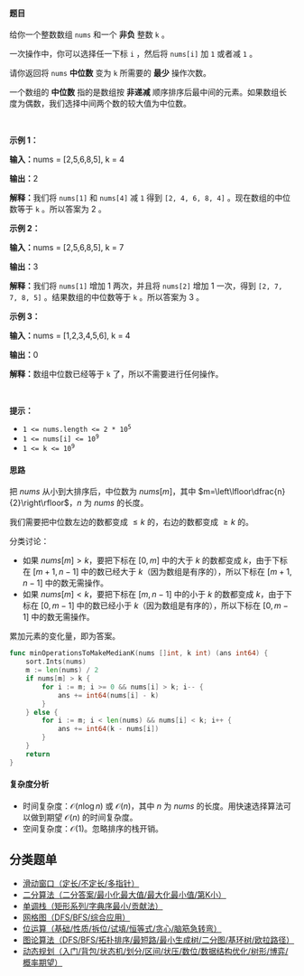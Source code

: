 #### 题目

<p>给你一个整数数组&nbsp;<code>nums</code>&nbsp;和一个 <strong>非负</strong>&nbsp;整数&nbsp;<code>k</code>&nbsp;。</p>

<p>一次操作中，你可以选择任一下标&nbsp;<code>i</code>&nbsp;，然后将&nbsp;<code>nums[i]</code>&nbsp;加&nbsp;<code>1</code>&nbsp;或者减&nbsp;<code>1</code>&nbsp;。</p>

<p>请你返回将 <code>nums</code>&nbsp;<strong>中位数</strong>&nbsp;变为 <code>k</code>&nbsp;所需要的 <strong>最少</strong>&nbsp;操作次数。</p>

<p>一个数组的 <strong>中位数</strong>&nbsp;指的是数组按 <strong>非递减</strong> 顺序排序后最中间的元素。如果数组长度为偶数，我们选择中间两个数的较大值为中位数。</p>

<p>&nbsp;</p>

<p><strong class="example">示例 1：</strong></p>

<div class="example-block">
<p><span class="example-io"><b>输入：</b>nums = [2,5,6,8,5], k = 4</span></p>

<p><span class="example-io"><b>输出：</b>2</span></p>

<p><b>解释：</b>我们将&nbsp;<code>nums[1]</code> 和&nbsp;<code>nums[4]</code>&nbsp;减 <code>1</code>&nbsp;得到&nbsp;<code>[2, 4, 6, 8, 4]</code>&nbsp;。现在数组的中位数等于&nbsp;<code>k</code>&nbsp;。所以答案为 2 。</p>
</div>

<p><strong class="example">示例 2：</strong></p>

<div class="example-block">
<p><span class="example-io"><b>输入：</b>nums = [2,5,6,8,5], k = 7</span></p>

<p><span class="example-io"><b>输出：</b>3</span></p>

<p><b>解释：</b>我们将&nbsp;<code>nums[1]</code>&nbsp;增加 1 两次，并且将&nbsp;<code>nums[2]</code>&nbsp;增加 1 一次，得到&nbsp;<code>[2, 7, 7, 8, 5]</code>&nbsp;。结果数组的中位数等于&nbsp;<code>k</code>&nbsp;。所以答案为 3 。</p>
</div>

<p><strong class="example">示例 3：</strong></p>

<div class="example-block">
<p><span class="example-io"><b>输入：</b>nums = [1,2,3,4,5,6], k = 4</span></p>

<p><span class="example-io"><b>输出：</b>0</span></p>

<p><b>解释：</b>数组中位数已经等于 <code>k</code>&nbsp;了，所以不需要进行任何操作。</p>
</div>

<p>&nbsp;</p>

<p><strong>提示：</strong></p>

<ul>
	<li><code>1 &lt;= nums.length &lt;= 2 * 10<sup>5</sup></code></li>
	<li><code>1 &lt;= nums[i] &lt;= 10<sup>9</sup></code></li>
	<li><code>1 &lt;= k &lt;= 10<sup>9</sup></code></li>
</ul>

#### 思路

把 $\textit{nums}$ 从小到大排序后，中位数为 $\textit{nums}[m]$，其中 $m=\left\lfloor\dfrac{n}{2}\right\rfloor$，$n$ 为 $\textit{nums}$ 的长度。

我们需要把中位数左边的数都变成 $\le k$ 的，右边的数都变成 $\ge k$ 的。

分类讨论：
- 如果 $\textit{nums}[m] > k$，要把下标在 $[0,m]$ 中的大于 $k$ 的数都变成 $k$，由于下标在 $[m+1,n-1]$ 中的数已经大于 $k$（因为数组是有序的），所以下标在 $[m+1,n-1]$ 中的数无需操作。
- 如果 $\textit{nums}[m] < k$，要把下标在 $[m,n-1]$ 中的小于 $k$ 的数都变成 $k$，由于下标在 $[0,m-1]$ 中的数已经小于 $k$（因为数组是有序的），所以下标在 $[0,m-1]$ 中的数无需操作。

累加元素的变化量，即为答案。

``` go
func minOperationsToMakeMedianK(nums []int, k int) (ans int64) {
	sort.Ints(nums)
	m := len(nums) / 2
	if nums[m] > k {
		for i := m; i >= 0 && nums[i] > k; i-- {
			ans += int64(nums[i] - k)
		}
	} else {
		for i := m; i < len(nums) && nums[i] < k; i++ {
			ans += int64(k - nums[i])
		}
	}
	return
}
```

#### 复杂度分析

- 时间复杂度：$\mathcal{O}(n\log n)$ 或 $\mathcal{O}(n)$，其中 $n$ 为 $\textit{nums}$ 的长度。用快速选择算法可以做到期望 $\mathcal{O}(n)$ 的时间复杂度。
- 空间复杂度：$\mathcal{O}(1)$。忽略排序的栈开销。

## 分类题单

- [滑动窗口（定长/不定长/多指针）](https://leetcode.cn/circle/discuss/0viNMK/)
- [二分算法（二分答案/最小化最大值/最大化最小值/第K小）](https://leetcode.cn/circle/discuss/SqopEo/)
- [单调栈（矩形系列/字典序最小/贡献法）](https://leetcode.cn/circle/discuss/9oZFK9/)
- [网格图（DFS/BFS/综合应用）](https://leetcode.cn/circle/discuss/YiXPXW/)
- [位运算（基础/性质/拆位/试填/恒等式/贪心/脑筋急转弯）](https://leetcode.cn/circle/discuss/dHn9Vk/)
- [图论算法（DFS/BFS/拓扑排序/最短路/最小生成树/二分图/基环树/欧拉路径）](https://leetcode.cn/circle/discuss/01LUak/)
- [动态规划（入门/背包/状态机/划分/区间/状压/数位/数据结构优化/树形/博弈/概率期望）](https://leetcode.cn/circle/discuss/tXLS3i/)

